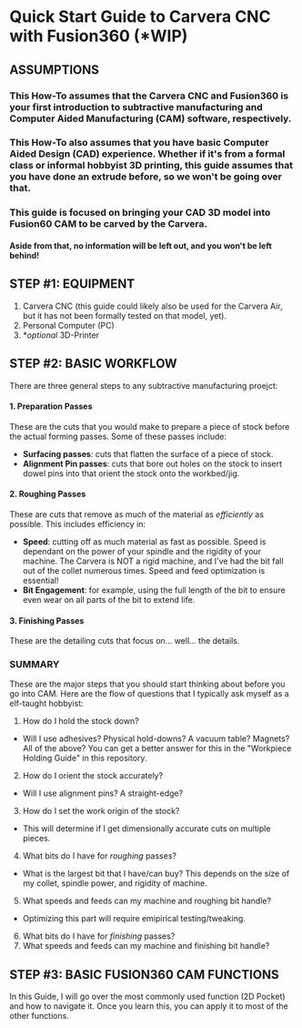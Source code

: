 # Quick Start Guide to Carvera CNC with Fusion360 (*WIP)

## ASSUMPTIONS

### This How-To assumes that the Carvera CNC and Fusion360 is your first introduction to subtractive manufacturing and Computer Aided Manufacturing (CAM) software, respectively.

### This How-To also assumes that you have basic Computer Aided Design (CAD) experience. Whether if it's from a formal class or informal hobbyist 3D printing, this guide assumes that you have done an extrude before, so we won't be going over that. 

### This guide is focused on bringing your CAD 3D model into Fusion60 CAM to be carved by the Carvera.
  
#### Aside from that, **no information will be left out, and you won't be left behind!**  

## STEP #1: EQUIPMENT  
1. Carvera CNC (this guide could likely also be used for the Carvera Air, but it has not been formally tested on that model, yet).
2. Personal Computer (PC)
3. **optional* 3D-Printer

## STEP #2: BASIC WORKFLOW  
There are three general steps to any subtractive manufacturing proejct:
#### 1. Preparation Passes
These are the cuts that you would make to prepare a piece of stock before the actual forming passes. Some of these passes include:  
- **Surfacing passes**: cuts that flatten the surface of a piece of stock.
- **Alignment Pin passes**: cuts that bore out holes on the stock to insert dowel pins into that orient the stock onto the workbed/jig.
#### 2. Roughing Passes  
These are cuts that remove as much of the material as *efficiently* as possible. This includes efficiency in:  
- **Speed**: cutting off as much material as fast as possible. Speed is dependant on the power of your spindle and the rigidity of your machine. The Carvera is NOT a rigid machine, and I've had the bit fall out of the collet numerous times. Speed and feed optimization is essential!
- **Bit Engagement**: for example, using the full length of the bit to ensure even wear on all parts of the bit to extend life.
#### 3. Finishing Passes  
These are the detailing cuts that focus on... well... the details. 

### SUMMARY
These are the major steps that you should start thinking about before you go into CAM. Here are the flow of questions that I typically ask myself as a elf-taught hobbyist:  
1. How do I hold the stock down?  
- Will I use adhesives? Physical hold-downs? A vacuum table? Magnets? All of the above? You can get a better answer for this in the "Workpiece Holding Guide" in this repository.  
2. How do I orient the stock accurately?  
- Will I use alignment pins? A straight-edge?  
3. How do I set the work origin of the stock?  
- This will determine if I get dimensionally accurate cuts on multiple pieces.  
4. What bits do I have for *roughing* passes?  
- What is the largest bit that I have/can buy? This depends on the size of my collet, spindle power, and rigidity of machine.
5. What speeds and feeds can my machine and roughing bit handle?
- Optimizing this part will require emipirical testing/tweaking.
6. What bits do I have for *finishing* passes?
7. What speeds and feeds can my machine and finishing bit handle?

## STEP #3: BASIC FUSION360 CAM FUNCTIONS
In this Guide, I will go over the most commonly used function (2D Pocket) and how to navigate it. Once you learn this, you can apply it to most of the other functions. 